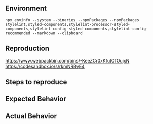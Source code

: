 <!--
🚨HOLD UP PLEASE, BEFORE DELETING THIS TEMPLATE!🚨😁
Thank you for contributing and please follow this guide before creating an issue! 🙌

1. Do you have a usage question?
=============================
- Look for prior or closed issues (but please avoid replying to them if they're old)
- Check the docs: https://www.styled-components.com/docs
- Look for/ask questions on stack overflow: https://stackoverflow.com/questions/ask?tags=styled-components
- Start a thread on our Spectrum help channel: https://spectrum.chat/styled-components/help

2. Think you found a bug?
=============================
- Consider submitting a PR with a failing test instead
- Use the "BUG TEMPLATE" below to report a test
- Don't forget to 👉PROVIDE A REPRODUCTION PLEASE😉 (Codesandbox/Webpackbin links are provided, repositories are ok)
- If you can't provide a reproduction, snippets of code can help, but are incomplete reports

3. Do you have a feature request?
=============================
- Look for old & closed issues (replying might be ok if they're not too old or have no conclusion)
- Otherwise: Remove the template below and provide thoughtful commentary *and code samples* on what this feature means for your product

What will it allow you to do that you can't do today?
How will it make current work-arounds straightforward?
What potential bugs and edge cases does it help to avoid?
Please keep it product-centric.
-->

<!-- BUG TEMPLATE -->
## Environment
<!-- Please add your stylelint configurations to the `npmPackages` below, run this command inside your project and paste its contents here (it automatically copies to your clipboard) -->
`npx envinfo --system --binaries --npmPackages --npmPackages stylelint,styled-components,stylelint-processor-styled-components,stylelint-config-styled-components,stylelint-config-recommended --markdown --clipboard`

<!-- Of course it'd also be helpful if you could provide us with your `.stylelintrc`. -->

## Reproduction

<!-- If you can't reproduce your bug, make sure to add details on how you've set up your project -->
https://www.webpackbin.com/bins/-KeeZCr0xKfutOfOujxN
https://codesandbox.io/s/rkmNRByE4

## Steps to reproduce

## Expected Behavior

## Actual Behavior
